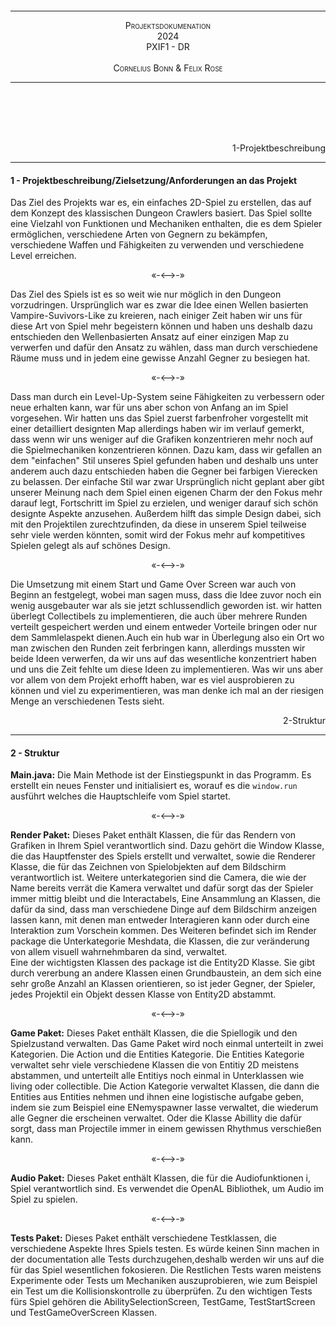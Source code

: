 <br><br><br><br><br><br><br><br><br><br><br><br><br><br><br><br>

---

<div style="font-variant:small-caps;text-align:center"> Projektsdokumenation</div>
<div style="font-variant:small-caps;text-align:center"> 2024</div>
<div style="font-variant:small-caps;text-align:center">PXIF1 - DR</div>
<div style="visibility:hidden">a</div>
<div style="font-variant:small-caps;text-align:center"> Cornelius Bonn & Felix Rose</div>

---

<br><br><br><br>

<!--- Pagebreak --->
<div style="page-break-after: always"></div>


<div style="text-align:right">1-Projektbeschreibung</div>

---

#### 1 - Projektbeschreibung/Zielsetzung/Anforderungen an das Projekt
Das Ziel des Projekts war es, ein einfaches 2D-Spiel zu erstellen, das auf dem Konzept des klassischen Dungeon Crawlers basiert. Das Spiel sollte eine Vielzahl von Funktionen und Mechaniken enthalten, die es dem Spieler ermöglichen, verschiedene Arten von Gegnern zu bekämpfen, verschiedene Waffen und Fähigkeiten zu verwenden und verschiedene Level erreichen. 

<p style="font-variant:small-caps" align="center">«-<—>-»</p> 

Das Ziel des Spiels ist es so weit wie nur möglich in den Dungeon vorzudringen. Ursprünglich war es zwar die Idee einen Wellen basierten Vampire-Suvivors-Like zu kreieren, nach einiger Zeit haben wir uns für diese Art von Spiel mehr begeistern können und haben uns deshalb dazu entschieden den Wellenbasierten Ansatz auf einer einzigen Map zu verwerfen und dafür den Ansatz zu wählen, dass man durch verschiedene Räume muss und in jedem eine gewisse Anzahl Gegner zu besiegen hat. 

<p style="font-variant:small-caps" align="center">«-<—>-»</p> 

Dass man durch ein Level-Up-System seine Fähigkeiten zu verbessern oder neue erhalten kann, war für uns aber schon von Anfang an im Spiel vorgesehen. 
Wir hatten uns das Spiel zuerst farbenfroher vorgestellt mit einer detailliert designten Map allerdings haben wir im verlauf gemerkt, dass wenn wir uns weniger auf die Grafiken konzentrieren mehr noch auf die Spielmechaniken konzentrieren können. Dazu kam, dass wir gefallen an dem "einfachen" Stil unseres Spiel gefunden haben und deshalb uns unter anderem auch dazu entschieden haben die Gegner bei farbigen Vierecken zu belassen. Der einfache Stil war zwar Ursprünglich nicht geplant aber gibt unserer Meinung nach dem Spiel einen eigenen Charm der den Fokus mehr darauf legt, Fortschritt im Spiel zu erzielen, und weniger darauf sich schön designte Aspekte anzusehen.
Außerdem hilft das simple Design dabei, sich mit den Projektilen zurechtzufinden, da diese in unserem Spiel teilweise sehr viele werden könnten, somit wird der Fokus mehr auf kompetitives Spielen gelegt als auf schönes Design. 

<p style="font-variant:small-caps" align="center">«-<—>-»</p> 

Die Umsetzung mit einem Start und Game Over Screen war auch von Beginn an festgelegt, wobei man sagen muss, dass die Idee zuvor noch ein wenig ausgebauter war als sie jetzt schlussendlich geworden ist. wir hatten überlegt Collectibels zu implementieren, die auch über mehrere Runden verteilt gespeichert werden und einem entweder Vorteile bringen oder nur dem Sammlelaspekt dienen.Auch ein hub war in Überlegung also ein Ort wo man zwischen den Runden zeit ferbringen kann, allerdings mussten wir beide Ideen verwerfen, da wir uns auf das wesentliche konzentriert haben und uns die Zeit fehlte um diese Ideen zu implementieren.
Was wir uns aber vor allem von dem Projekt erhofft haben, war es viel ausprobieren zu können und viel zu experimentieren, was man denke ich mal an der riesigen Menge an verschiedenen Tests sieht.


<!--- Pagebreak --->
<div style="page-break-after: always"></div>


<div style="text-align:right">2-Struktur</div>

---

#### 2 - Struktur

**Main.java:**
Die Main Methode ist der Einstiegspunkt in das Programm. Es erstellt ein neues Fenster und initialisiert es, worauf es die ```window.run``` ausführt welches die Hauptschleife vom Spiel startet.

<p style="font-variant:small-caps" align="center">«-<—>-»</p> 

**Render Paket:**
Dieses Paket enthält Klassen, die für das Rendern von Grafiken in Ihrem 
Spiel verantwortlich sind. Dazu gehört die Window Klasse, die das Hauptfenster des Spiels erstellt und verwaltet, sowie die Renderer Klasse, die für das Zeichnen von Spielobjekten auf dem Bildschirm verantwortlich ist.  Weitere unterkategorien sind die Camera, die wie der Name bereits verrät die Kamera verwaltet und dafür sorgt das der Spieler immer mittig bleibt und die Interactabels, Eine Ansammlung an Klassen, die dafür da sind, dass man verschiedene Dinge auf dem Bildschirm anzeigen lassen kann, mit denen man entweder Interagieren kann oder durch eine Interaktion zum Vorschein kommen. Des Weiteren befindet sich im Render package die Unterkategorie Meshdata, die Klassen, die zur veränderung von allem visuell wahrnehmbaren da sind, verwaltet.  
Eine der wichtigsten Klassen des package ist die Entity2D Klasse. Sie gibt durch vererbung an andere Klassen einen Grundbaustein, an dem sich eine sehr große Anzahl an Klassen orientieren, so ist jeder Gegner, der Spieler, jedes Projektil ein Objekt dessen Klasse von Entity2D abstammt.  

<p style="font-variant:small-caps" align="center">«-<—>-»</p> 

**Game Paket:**
Dieses Paket enthält Klassen, die die Spiellogik und den Spielzustand verwalten. Das Game Paket wird noch einmal unterteilt in zwei Kategorien. Die Action und die Entities Kategorie. Die Entities Kategorie verwaltet sehr viele verschiedene Klassen die von Entitiy 2D meistens abstammen, und unterteilt alle Entitiys noch einmal in Unterklassen wie living oder collectible. Die Action Kategorie verwaltet Klassen, die dann die Entities aus Entities nehmen und ihnen eine logistische aufgabe geben, indem sie zum Beispiel eine ENemyspawner lasse verwaltet, die wiederum alle Gegner die erscheinen verwaltet. Oder die Klasse Abillity die dafür sorgt, dass man Projectile immer in einem gewissen Rhythmus verschießen kann.

<p style="font-variant:small-caps" align="center">«-<—>-»</p> 

**Audio Paket:**
Dieses Paket enthält Klassen, die für die Audiofunktionen i, Spiel verantwortlich sind. Es verwendet die OpenAL Bibliothek, um Audio im Spiel zu spielen.  

<p style="font-variant:small-caps" align="center">«-<—>-»</p> 

**Tests Paket:**
Dieses Paket enthält verschiedene Testklassen, die verschiedene Aspekte Ihres Spiels testen. Es würde keinen Sinn machen in der documentation  alle Tests durchzugehen,deshalb werden wir uns auf die für das Spiel wesentlichen fokosieren. Die Restlichen Tests waren meistens Experimente oder Tests um Mechaniken auszuprobieren, wie zum Beispiel ein Test um die Kollisionskontrolle zu überprüfen. Zu den wichtigen Tests fürs Spiel gehören die AbilitySelectionScreen, TestGame, TestStartScreen und TestGameOverScreen Klassen.  
